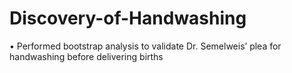 # Discovery-of-Handwashing

•	Performed bootstrap analysis to validate Dr. Semelweis’ plea for handwashing before delivering births
